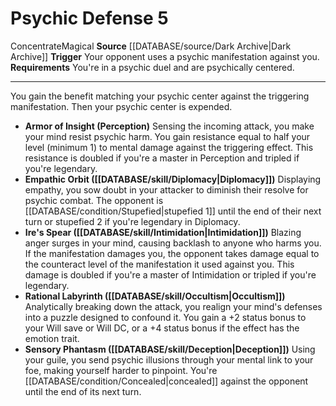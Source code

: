 ﻿---
actions: '[reaction]'
id: '1235'
name: Psychic Defense
rarity: Common
requirement: You're in a psychic duel and are psychically centered.
source: '[[DATABASE/source/Dark Archive|Dark Archive]]'
trait:
- '[[DATABASE/trait/Concentrate|Concentrate]]'
- '[[DATABASE/trait/Magical|Magical]]'
trigger: Your opponent uses a psychic manifestation against you.
type: Action

---
# Psychic Defense <span class="action-icon">5</span>

<span class="item-trait">Concentrate</span><span class="item-trait">Magical</span>
**Source** [[DATABASE/source/Dark Archive|Dark Archive]]
**Trigger** Your opponent uses a psychic manifestation against you.
**Requirements** You're in a psychic duel and are psychically centered.

---
You gain the benefit matching your psychic center against the triggering manifestation. Then your psychic center is expended.

* **Armor of Insight (Perception)** Sensing the incoming attack, you make your mind resist psychic harm. You gain resistance equal to half your level (minimum 1) to mental damage against the triggering effect. This resistance is doubled if you're a master in Perception and tripled if you're legendary.
* **Empathic Orbit ([[DATABASE/skill/Diplomacy|Diplomacy]])** Displaying empathy, you sow doubt in your attacker to diminish their resolve for psychic combat. The opponent is [[DATABASE/condition/Stupefied|stupefied 1]] until the end of their next turn or stupefied 2 if you're legendary in Diplomacy.
* **Ire's Spear ([[DATABASE/skill/Intimidation|Intimidation]])** Blazing anger surges in your mind, causing backlash to anyone who harms you. If the manifestation damages you, the opponent takes damage equal to the counteract level of the manifestation it used against you. This damage is doubled if you're a master of Intimidation or tripled if you're legendary.
* **Rational Labyrinth ([[DATABASE/skill/Occultism|Occultism]])** Analytically breaking down the attack, you realign your mind's defenses into a puzzle designed to confound it. You gain a +2 status bonus to your Will save or Will DC, or a +4 status bonus if the effect has the emotion trait.
* **Sensory Phantasm ([[DATABASE/skill/Deception|Deception]])** Using your guile, you send psychic illusions through your mental link to your foe, making yourself harder to pinpoint. You're [[DATABASE/condition/Concealed|concealed]] against the opponent until the end of its next turn.